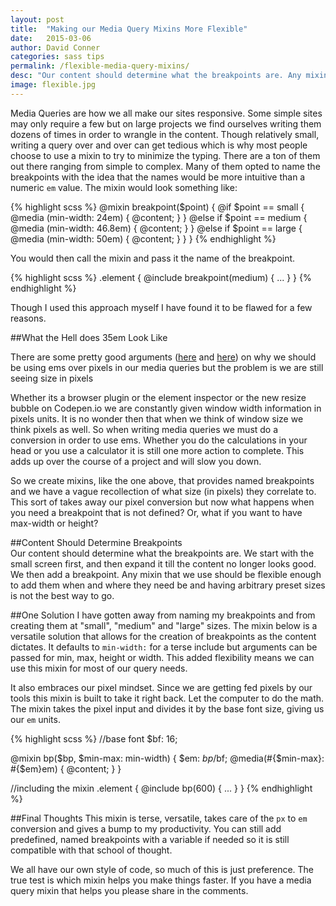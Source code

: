 ```yaml
---
layout: post
title:  "Making our Media Query Mixins More Flexible"
date:   2015-03-06 
author: David Conner
categories: sass tips
permalink: /flexible-media-query-mixins/
desc: "Our content should determine what the breakpoints are. Any mixin that we use should be flexible enough to add them when and where they need be"
image: flexible.jpg
---
```


Media Queries are how we all make our sites responsive. Some simple sites may only require a few but on large projects we find ourselves writing them dozens of times in order to wrangle in the content. Though relatively small, writing a query over and over can get tedious which is why most people choose to use a mixin to try to minimize the typing. There are a ton of them out there ranging from simple to complex. Many of them opted to name the breakpoints with the idea that the names would be more intuitive than a numeric `em` value. The mixin would look something like:

{% highlight scss %}
@mixin breakpoint($point) {
	@if $point == small {
		@media (min-width: 24em) { @content; }
	}
	@else if $point == medium {
		@media (min-width: 46.8em) { @content; }
	}
	@else if $point == large {
		@media (min-width: 50em)  { @content; }
	}
}
{% endhighlight %}

You would then call the mixin and pass it the name of the breakpoint.

{% highlight scss %}
.element {
	@include breakpoint(medium) {
		...
	}
}
{% endhighlight %}

Though I used this approach myself I have found it to be flawed for a few reasons. 

##What the Hell does 35em Look Like

There are some pretty good arguments (<a href="http://bradfrost.com/blog/post/7-habits-of-highly-effective-media-queries/#relative">here</a> and <a href="http://blog.cloudfour.com/the-ems-have-it-proportional-media-queries-ftw/">here</a>) on why we should be using ems over pixels in our media queries but the problem is we are still seeing size in pixels

Whether its a browser plugin or the element inspector or the new resize bubble on Codepen.io we are constantly given window width information in pixels units. It is no wonder then that when we think of window size we think pixels as well. So when writing media queries we must do a conversion in order to use ems. Whether you  do the calculations in your head or you use a calculator it is still one more action to complete. This adds up over the course of a project and will slow you down. 

So we create mixins, like the one above, that provides named breakpoints and we have a vague recollection of what size (in pixels) they correlate to. This sort of takes away our pixel conversion but now what happens when you need a breakpoint that is not defined? Or, what if you want to have max-width or height?

##Content Should Determine Breakpoints  
Our content should determine what the breakpoints are. We start with the small screen first, and then expand it till the content no longer looks good. We then add a breakpoint. Any mixin that we use should be flexible enough to add them when and where they need be and having arbitrary preset sizes is not the  best way to go. 

##One Solution
I have gotten away from naming my breakpoints and from creating them at "small", "medium" and "large" sizes. The mixin below is a versatile solution that allows for the creation of breakpoints as the content dictates. It defaults to `min-width:` for a terse include but arguments can be passed for min, max, height or width. This added flexibility means we can use this mixin for most of our query needs. 

It also embraces our pixel mindset. Since we are getting fed pixels by our tools this mixin is built to take it right back. Let the computer to do the math. The mixin takes the pixel input and divides it by the base font size, giving us our `em` units.  

{% highlight scss %}
//base font
$bf: 16;

@mixin bp($bp, $min-max: min-width) {
	$em: $bp/$bf;
	@media(#{$min-max}: #{$em}em) { @content; }
}

//including the mixin
.element {
	@include bp(600) {
		...
	}
}
{% endhighlight %}


##Final Thoughts
This mixin is terse, versatile, takes care of the `px` to `em` conversion and gives a bump to my productivity. You can still add predefined, named breakpoints with a variable if needed so it is still compatible with that school of thought.  

We all have our own style of code, so much of this is just preference. The true test is which mixin helps you make things faster. If you have a media query mixin that helps you please share in the comments. 


